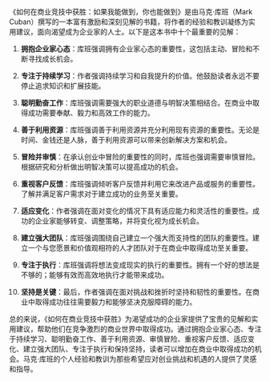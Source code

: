 《如何在商业竞技中获胜：如果我能做到，你也能做到》是由马克·库班（Mark Cuban）撰写的一本富有激励和深刻见解的书籍，将作者的经验和教训凝练为实用建议，面向渴望成为企业家的人士。以下是这本书中十个最重要的见解：

1. **拥抱企业家心态**：库班强调拥有企业家心态的重要性，这包括主动、冒险和不断寻找成长机会。

2. **专注于持续学习**：作者强调持续学习和自我提升的价值。他鼓励读者永远不要停止追求知识和扩展技能。

3. **聪明勤奋工作**：库班强调需要强大的职业道德与明智决策相结合。在商业中取得成功需要奉献、毅力和高效工作的能力。

4. **善于利用资源**：库班强调善于利用资源并充分利用现有资源的重要性。无论是时间、金钱还是人脉，善于利用资源可以带来创新解决方案和机会。

5. **冒险并审慎**：在承认创业中冒险的重要性的同时，库班也强调需要审慎冒险。根据研究和分析做出明智决策可以提高成功的机会。

6. **重视客户反馈**：库班强调倾听客户反馈并利用它来改进产品或服务的重要性。了解并满足客户需求对于建立成功的业务至关重要。

7. **适应变化**：作者强调在面对变化的情况下具有适应能力和灵活性的重要性。成功的企业家能够转变、调整策略，并将变化视为成长机会。

8. **建立强大团队**：库班强调围绕自己建立一个强大而支持性的团队的重要性。建立一个与您愿景和价值观相符的人才团队对于在商业中取得成功至关重要。

9. **专注于执行**：库班强调将想法变成现实的执行的重要性。拥有一个好的想法是不够的；能够有效而高效地执行才能带来成功。

10. **坚持是关键**：最后，作者强调在面对挑战和挫折时坚持和韧性的重要性。在商业中取得成功往往需要毅力和能够坚决克服障碍的能力。

总的来说，《如何在商业竞技中获胜》为渴望成功的企业家提供了宝贵的见解和实用建议，帮助他们在竞争激烈的商业世界中取得成功。通过拥抱企业家心态、专注于持续学习、聪明勤奋工作、善于利用资源、审慎冒险、重视客户反馈、适应变化、建立强大团队、专注于执行和保持坚持，读者可以增加在商业中取得成功的机会。马克·库班的个人经验和教训为那些希望应对创业挑战和机遇的人提供了灵感和指导。